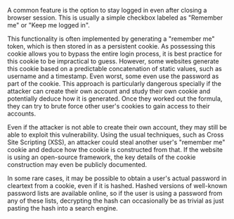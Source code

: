A common feature is the option to stay logged in even after closing a browser session. This is usually a simple checkbox labeled as "Remember me" or "Keep me logged in".

This functionality is often implemented by generating a "remember me" token, which is then stored in as a persistent cookie. As possessing this cookie allows you to bypass the entire login process, it is best practice for this cookie to be impractical to guess. However, some websites generate this cookie based on a predictable concatenation of static values, such as username and a timestamp. Even worst, some even use the password as part of the cookie. This approach is particularly dangerous specially if the attacker can create their own account and study their own cookie and potentially deduce how it is generated. Once they worked out the formula, they can try to brute force other user's cookies to gain access to their accounts.

Even if the attacker is not able to create their own account, they may still be able to exploit this vulnerability. Using the usual techniques, such as Cross Site Scripting (XSS), an attacker could steal another user's "remember me" cookie and deduce how the cookie is constructed from that. If the website is using an open-source framework, the key details of the cookie construction may even be publicly documented.

In some rare cases, it may be possible to obtain a user's actual password in cleartext from a cookie, even if it is hashed. Hashed versions of well-known password lists are available online, so if the user is using a password from any of these lists, decrypting the hash can occasionally be as trivial as just pasting the hash into a search engine.